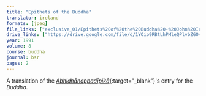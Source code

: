 ```yaml
---
title: "Epithets of the Buddha"
translator: ireland
formats: [jpeg]
file_links: ["exclusive_01/Epithets%20of%20the%20Buddha%20-%20John%20Ireland.jpeg"]
drive_links: ["https://drive.google.com/file/d/1YOio9RBtLhPMleQPlvbZGO4R6euHdbBK/view?usp=drivesdk"]
year: 1991
volume: 8
course: buddha
journal: bsr
pages: 2
---
```


A translation of the [_Abhidhānappadīpikā_](https://en.wikipedia.org/wiki/Moggallana_Thera){:target="_blank"}'s entry for the _Buddha_.

